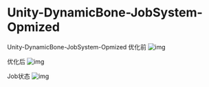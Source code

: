 # Unity-DynamicBone-JobSystem-Opmized
 Unity-DynamicBone-JobSystem-Opmized
 优化前
![img](https://github.com/dreamfairy/Unity-DynamicBone-JobSystem-Opmized/blob/master/img/origin.webp)

优化后
![img](https://github.com/dreamfairy/Unity-DynamicBone-JobSystem-Opmized/blob/master/img/opmized.webp)

Job状态
![img](https://github.com/dreamfairy/Unity-DynamicBone-JobSystem-Opmized/blob/master/img/jobstate.webp)